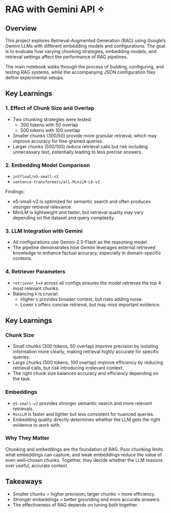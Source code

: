 # **RAG with Gemini API ✧**

## Overview
This project explores Retrieval-Augmented Generation (RAG) using Google’s Gemini LLMs with different embedding models and configurations. The goal is to evaluate how varying chunking strategies, embedding models, and retrieval settings affect the performance of RAG pipelines.  

The main notebook walks through the process of building, configuring, and testing RAG systems, while the accompanying JSON configuration files define experimental setups.

## Key Learnings

### 1. Effect of Chunk Size and Overlap
- Two chunking strategies were tested:  
  - 300 tokens with 50 overlap  
  - 500 tokens with 100 overlap  
- Smaller chunks (300/50) provide more granular retrieval, which may improve accuracy for fine-grained queries.  
- Larger chunks (500/100) reduce retrieval calls but risk including unnecessary text, potentially leading to less precise answers.  

### 2. Embedding Model Comparison
  - `intfloat/e5-small-v2`  
  - `sentence-transformers/all-MiniLM-L6-v2`  

Findings:  
- e5-small-v2 is optimized for semantic search and often produces stronger retrieval relevance.  
- MiniLM is lightweight and faster, but retrieval quality may vary depending on the dataset and query complexity.  

### 3. LLM Integration with Gemini
- All configurations use Gemini-2.5-Flash as the reasoning model.  
- The pipeline demonstrates how Gemini leverages external retrieved knowledge to enhance factual accuracy, especially in domain-specific contexts.  

### 4. Retriever Parameters
- `retriever_k=4` across all configs ensures the model retrieves the top 4 most relevant chunks.  
- Balancing `k` is crucial:  
  - Higher `k` provides broader context, but risks adding noise.  
  - Lower `k` offers concise retrieval, but may miss important evidence.  

## Key Learnings

### Chunk Size
- Small chunks (300 tokens, 50 overlap) improve precision by isolating information more clearly, making retrieval highly accurate for specific queries.  
- Large chunks (500 tokens, 100 overlap) improve efficiency by reducing retrieval calls, but risk introducing irrelevant context.  
- The right chunk size balances accuracy and efficiency depending on the task.  

### Embeddings
- `e5-small-v2` provides stronger semantic search and more relevant retrievals.  
- `MiniLM` is faster and lighter but less consistent for nuanced queries.  
- Embedding quality directly determines whether the LLM gets the right evidence to work with.  

### Why They Matter
Chunking and embeddings are the foundation of RAG. Poor chunking limits what embeddings can capture, and weak embeddings reduce the value of even well-chosen chunks. Together, they decide whether the LLM reasons over useful, accurate context.

## Takeaways
- Smaller chunks = higher precision; larger chunks = more efficiency.  
- Stronger embeddings = better grounding and more accurate answers.  
- The effectiveness of RAG depends on tuning both together.  
